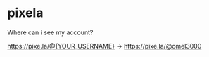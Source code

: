 # pixela
Where can i see my account? 

https://pixe.la/@{YOUR_USERNAME} -> https://pixe.la/@omel3000
